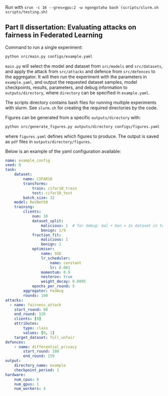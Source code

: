Run with `srun -c 16 --gres=gpu:2 -w ngongotaha bash (scripts/slurm.sh scripts/testing.sh)`

## Part II dissertation: Evaluating attacks on fairness in Federated Learning

Command to run a single experiment:
```bash
python src/main.py configs/example.yaml
```
`main.py` will select the model and dataset from `src/models` and `src/datasets`, and apply the attack from `src/attacks` and defence from `src/defences` to the aggregator. It will then run the experiment with the parameters in `example.yaml`, and output the requested dataset samples, model checkpoints, results, parameters, and debug information to `outputs/directory`, where `directory` can be specified in `example.yaml`.

The scripts directory contains bash files for running multiple experiments with slurm. See `slurm.sh` for creating the required directories by the code.

Figures can be generated from a specific `outputs/directory` with:
```bash
python src/generate_figures.py outputs/directory configs/figures.yaml
```
where `figures.yaml` defines which figures to produce. The output is saved as `pdf` files in `outputs/directory/figures`.

Below is an example of the yaml configuration available:

```yaml
name: example_config
seed: 0
task:
    dataset:
        name: CIFAR10
        transforms:
            train: cifar10_train
            test: cifar10_test
        batch_size: 32
    model: ResNet50
    training:
        clients:
            num: 10
            dataset_split:
                malicious: 1  # for debug: mal + ben = 2x dataset in total here
                benign: 1/9
            fraction_fit:
                malicious: 1
                benign: 1
            optimiser:
                name: SGD
                lr_scheduler:
                    name: constant
                    lr: 0.001
                momentum: 0.9
                nesterov: true
                weight_decay: 0.0005
            epochs_per_round: 5
        aggregator: FedAvg
        rounds: 180
attacks:
  - name: fairness_attack
    start_round: 80
    end_round: 120
    clients: [0]
    attributes:
        type: class
        values: [0, 1]
    target_dataset: full_unfair
defences:
    - name: differential_privacy
        start_round: 100
        end_round: 150
output:
    directory_name: example
    checkpoint_period: 1
hardware:
    num_cpus: 8
    num_gpus: 1
    num_workers: 4
```